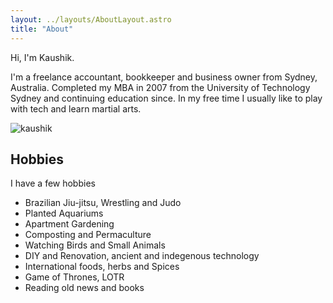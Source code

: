 ```yaml
---
layout: ../layouts/AboutLayout.astro
title: "About"
---
```


Hi, I'm Kaushik.

I'm a freelance accountant, bookkeeper and business owner from Sydney, Australia. Completed my MBA in 2007 from the University of Technology Sydney and continuing education since. In my free time I usually like to play with tech and learn martial arts.

<div>
  <img src="/assets/kaushik.png" class="sm:w-1/2 mx-auto" alt="kaushik">
</div>

## Hobbies

I have a few hobbies

- Brazilian Jiu-jitsu, Wrestling and Judo
- Planted Aquariums
- Apartment Gardening
- Composting and Permaculture
- Watching Birds and Small Animals
- DIY and Renovation, ancient and indegenous technology
- International foods, herbs and Spices
- Game of Thrones, LOTR
- Reading old news and books
